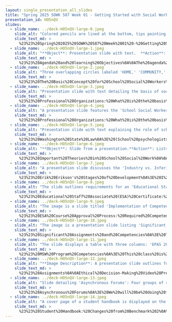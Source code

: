 ```yaml
---
layout: single_presentation_all_slides
title: "Spring 2025 SOWK 587 Week 01 - Getting Started with Social Work in Schools"
presentation_id: HO5nQV
slides:
  - slide_name: ../deck-HO5nQV-large-0.jpeg
    slide_alt: "Colored pencils are lined at the bottom, tips pointing up. Text reads: 'Getting STARTED with SOCIAL WORK IN SCHOOLS SOWK 587 WEEK 01 Jacob Campbell, Ph.D. LICSW, Heritage University, Spring 2025.'"
    slide_text_md: >
      %23%23%20Spring%202025%20SOWK%20587%20Week%2001%20-%20Getting%20Started%20with%20Social%20Work%20in%20Schools%0A%0Atitle:%20Spring%202025%20SOWK%20587%20Week%2001%20-%20Getting%20Started%20with%20Social%20Work%20in%20Schools%0Adate:%202025-01-24%2023:19:21%0Alocation:%20Heritage%20University%0Atags:%0A%20%20-%20Heritage%20University%0A%20%20-%20MSW%20Program%0A%20%20-%20SOWK%20587%0Apresentation_video:%20%3E%0A%20%20%22%22%0Adescription:%20%3E%0A%0AMost%20of%20our%20MSW%20students%20are%20placed%20in%20school-based%20practicums%20and%20have%20been%20practicing%20as%20school%20social%20workers.%20School%20social%20work%20is%20a%20distinct%20field%20of%20practice%20within%20social%20work%20with%20our%20own%20professional%20organization%20(%5BSchool%20Social%20Work%20Association%20of%20America%20(SSWAA)%5D(https://www.sswaa.org)%20and%20our%20state%20chapter%20%5BWashington%20Association%20of%20School%20Social%20Workers%20(WASSW)%5D(https://www.wassw.org)).%20The%20NASW%20includes%20it%20as%20an%20%5Barea%20of%20practice%5D(https://www.socialworkers.org/Practice/School-Social-Work)%20and%20the%20ability%20for%20members%20to%20apply%20to%20be%20a%20%5BCertified%20School%20Social%20Work%20Specialist%20(C-SSWS)%5D(https://www.socialworkers.org/Careers/Credentials-Certifications/Apply-for-NASW-Social-Work-Credentials/Certified-School-Social-Work-Specialist).%20This%20class%20provides%20those%20who%20complete%20this%20course%20will%20complete%20the%20educational%20requirements%20for%20an%20%5BEducational%20Staff%20Associate%20with%20an%20Endorsement%20in%20Social%20Work%5D(https://ospi.k12.wa.us/certification/educational-staff-associate-esa-certificates/esa-first-time-applicant/school-social-worker-first-time).%20Week%20one%20of%20Social%20Work%20in%20Schools%20is%20centered%20on%20laying%20the%20groundwork%20for%20what%20we%20think%20of%20as%20school%20social%20work%20and%20this%20course.%20Week%20one%20is%20synchronous,%20with%20class%20on%20Saturday%20(01/25/25).%0A%0AThe%20agenda%20for%20the%20in-person%20class%20is%20as%20follows:%0A%0A-%20Basis%20and%20Foundation%20of%20school%20social%20work%0A-%20Significant%20theories%20in%20school%20social%20work%0A-%20Reviewing%20course%20syllabus%20and%20assignments%0A-%20Developing%20groups%20for%20discussion%20forums%20for%20the%20semester%0A-%20Discuss%20updates%20to%20the%20student%20handbook%0A%0ALearning%20Objective%0A%0A-%20Define%20the%20role%20of%20school%20social%20workers%0A-%20Understand%20professional%20standards%20and%20organizations%0A-%20Identify%20the%20requirements%20and%20expectations%20for%20this%20class%0A%0A%0A
  - slide_name: ../deck-HO5nQV-large-1.jpeg
    slide_alt: "**Object**: Presentation slide with text.  **Action**: Lists learning objectives and agenda.  **Context**: Dark background with green and yellow highlights.Text:- SWOK 587 Week 01- Agenda:  - Basis and Foundation of school social work  - Significant theories in school social work  - Reviewing course syllabus and assignments  - Developing groups for discussion forums for the semester  - Discuss updates to the student handbook- Learning Objectives:  - Define the role of school social workers  - Understand professional standards and organizations  - Identify the requirements and expectations for this class- Spring 2025 SOWK 587- Jacob Campbell, Ph.D. LICSW at Heritage University"
    slide_text_md: >
      %23%23%20Agenda%20and%20learning%20Objectives%0A%0AThe%20agenda%20for%20the%20in-person%20class%20is%20as%20follows:%0A%0A-%20Basis%20and%20Foundation%20of%20school%20social%20work%0A-%20Significant%20theories%20in%20school%20social%20work%0A-%20Reviewing%20course%20syllabus%20and%20assignments%0A-%20Developing%20groups%20for%20discussion%20forums%20for%20the%20semester%0A-%20Discuss%20updates%20to%20the%20student%20handbook%0A%0ALearning%20Objective%0A%0A-%20Define%20the%20role%20of%20school%20social%20workers%0A-%20Understand%20professional%20standards%20and%20organizations%0A-%20Identify%20the%20requirements%20and%20expectations%20for%20this%20class%0A%0A
  - slide_name: ../deck-HO5nQV-large-2.jpeg
    slide_alt: "Three overlapping circles labeled 'HOME,' 'COMMUNITY,' and 'SCHOOL' form a Venn diagram against a dark background, illustrating interconnected relationships. Text: 'Spring 2025 SOWK 587' and 'Jacob Campbell, Ph.D. LICSW at Heritage University.'"
    slide_text_md: >
      %23%23%20The%20Basic%20Concept%20for%20School%20Social%20Workers%0A%0A%3E%20At%20the%20most%20basic%20level,%20school%20social%20workers%20are%20supports%20that%20help%20meet%20at%20the%20intersection%20of%20%0A%0A-%20Home%0A-%20School%0A-%20Community%0A%0A%0A
  - slide_name: ../deck-HO5nQV-large-3.jpeg
    slide_alt: "Presentation slide with text detailing the basis of social work, featuring NASW standards and guiding principles. Key areas include ethics, management, advocacy, education reform, and social justice. Credits: Jacob Campbell, Ph.D., Heritage University."
    slide_text_md: >
      %23%23%20Professional%20Organizations:%20What%20is%20the%20basis%20of%20Social%20Work%20-%20NASW%0A%3E%20(National%20Association%20of%20Social%20Workers,%202012)%0A%3E%20The%20NASW%20is%20the%20national%20professional%20network%20for%20all%20social%20workers.%20They%20have%20developed%20a%20number%20of%20standards%20and%20area's%20of%20practice.%20They%20include:%0A%0A-%20Ethics%20and%20Values%0A-%20Qualifications%0A-%20Assessment%0A-%20Intervention%0A-%20Decision%20Making%20and%20Practice%20Evaluation%0A-%20Record%20Keeping%0A-%20Workload%20Management%0A-%20Professional%20Development%0A-%20Cultural%20Competence%0A-%20Interdisciplinary%20Leadership%20and%20Collaboration%0A-%20Advocacy%0A%0A%3E%20Some%20of%20the%20areas%20that%20social%20workers%20see%20having%20a%20role%20in%20is...%0A%0A-%20Education/School%20Reform%0A-%20Social%20Justice%0A-%20Multitier%20Interventions%0A%0A%3E%20This%20year%20(2022)%20is%20the%20first%20year%20that%20the%20Pasco%20School%20District%20is%20recognizing%20a%20national%20board%20certification%20equivalency.%20The%20NASW%20is%20the%20organization%20that%20offers%20%0A%0ACertified%20School%20Social%20Work%20Specialist%20(C-SSWS)%0A%0AMany%20of%20us%20are%20also%20independently%20licensed%20by%20the%20health%20department%20with%20credentials%20such%20as%20a%20LICSW.%0A%0A
  - slide_name: ../deck-HO5nQV-large-4.jpeg
    slide_alt: "A presentation slide features the 'School Social Worker Association of America' logo, detailing roles: Related Services, Services to Students, Parents/Families, School Personnel, School-Community Liaison, and District Services."
    slide_text_md: >
      %23%23%20Professional%20Organizations:%20What%20is%20the%20basis%20of%20Social%20Work%20-%20SSWAA%0A%3E%20(School%20Social%20Worker%20Association%20of%20America,%20n.d.)%0A%3E%20Along%20with%20the%20NASW,%20there%20is%20a%20second%20related%20organization%20that%20is%20specifically%20focused%20on%20school%20social%20workers.%0A%0ARelated%20Services%0A%0A-%20Participating%20in%20special%20education%20assessment%20meetings%20as%20well%20as%20individual%20Educational%20Planning%20Meetings%0A-%20Working%20with%20those%20problems%20in%20a%20child's%20living%20situation%20that%20affect%20the%20child's%20adjustment%20in%20school.%20(home,%20school,%20and%20community)%0A-%20Preparing%20a%20social%20or%20developmental%20history%20on%20a%20child%20with%20a%20disability.%0A-%20Counseling%20(group,%20individual%20and/or%20family)%0A-%20Mobilizing%20family,%20school,%20and%20community%20resources%20to%20enable%20the%20child%20to%20learn%20as%20effectively%20as%20possible%20in%20his%20or%20her%20educational%20program%0A-%20Assisting%20in%20developing%20positive%20behavioral%20intervention%20strategies.%0A%0AServices%20To%20Students%0A%0A-%20Providing%20crisis%20intervention.%0A-%20Developing%20intervention%20strategies%20to%20increase%20academic%20success.%0A-%20Assisting%20with%20conflict%20resolution%20and%20anger%20management.%0A-%20Helping%20the%20child%20develop%20appropriate%20social%20interaction%20skills.%0A-%20Assisting%20the%20child%20in%20understanding%20and%20accepting%20self%20and%20others.%0A%0AServices%20To%20Parent/Families%0A%0A-%20Working%20with%20parents%20to%20facilitate%20their%20support%20in%20their%20children's%20school%20adjustment.%0A-%20Alleviating%20family%20stress%20to%20enable%20the%20child%20to%20function%20more%20effectively%20in%20school%20%26community.%0A-%20Assisting%20parents%20to%20access%20programs%20available%20to%20students%20with%20special%20needs.%0A-%20Assisting%20parents%20in%20accessing%20and%20utilizing%20school%20and%20community%20resources.%0A%0AServices%20To%20School%20Personnel%0A%0A-%20Providing%20staff%20with%20essential%20information%20to%20better%20understand%20factors%20(cultural,%20societal,%20economic,%20familial,%20health,%20etc.)%20affecting%20a%20student's%20performance%20and%20behavior.%0A-%20Assessing%20students%20with%20mental%20health%20concerns.%0A-%20Developing%20staff%20in-service%20training%20programs.%0A-%20Assisting%20teachers%20with%20behavior%20management.%0A-%20Providing%20direct%20support%20to%20staff.%0A%0ASchool-Community%20Liaison%0A%0A-%20Obtaining%20and%20coordinating%20community%20resources%20to%20meet%20students'%20needs.%0A-%20Helping%20school%20districts%20receive%20adequate%20support%20from%20social%20and%20mental%20health%20agencies.%0A-%20Advocating%20for%20new%20and%20improved%20community/school%20service%20to%20meet%20the%20needs%20of%20students%20and%20families.%0A-%20Helping%20the%20system%20respond%20effectively%20to%20each%20child's%20needs.%0A%0AServices%20To%20Districts%0A%0A-%20Assist%20in%20developing%20and%20implementing%20educational%20programs%20for%20children%20for%20exceptional%20children.%0A-%20Developing%20alternative%20programs%20for%20students%20with%20attendance%20concerns%20or%20involvement%20with%20the%20law.%0A-%20Identifying%20and%20reporting%20child%20abuse%20and%20neglect.%0A-%20Providing%20consultation%20regarding%20school%20law%20and%20school%20policy%20including%20IDEA%20and%20Section%20504.%0A-%20Providing%20case%20management%20for%20students%20and%20families%20requiring%20multiple%20resources.%0A%0A
  - slide_name: ../deck-HO5nQV-large-5.jpeg
    slide_alt: "Presentation slide with text explaining the role of school social workers, highlighting direct services like mental health counseling, and leadership tasks such as forming school policies. Spring 2025 SOWK 587 course."
    slide_text_md: >
      %23%23%20Washington%20State%20Law%0A%3E%20(School%20psychologists%20and%20social%20workers%20-%20Domains%20and%20roles%20RCW%20%C2%A7%2028A.410.044,%202018)%0A%3E%20Social%20workers%20are%20still%20a%20growing%20profession%20in%20schools%20across%20the%20nation%20and%20within%20Washington%20State.%20In%202018,%20there%20was%20the%20legislature%20updated%20the%20the%20RCW%20to%20includes%20some%20new%20definitions%20and%20descriptions%20for%20school%20counselors,%20school%20psychologists,%20and%20social%20workers.%20%0A%0A%0A__The%20purpose%20and%20role%20of%20the%20school%20social%20worker__%20is%20to%20provide%20an%20integral%20link%20between%20school,%20home,%20and%20community%20in%20helping%20students%20achieve%20academic%20and%20social%20success.%20This%20is%20accomplished%20by%20removing%20barriers%20and%20providing%20services%0A%0A-%20Mental%20health%20and%20academic%20counseling%0A-%20support%20for%20students%20and%20parents%0A-%20crisis%20prevention%20and%20intervention%0A-%20professional%20case%20management%0A-%20collaboration%20with%20other%20professionals,%20organizations,%20and%20community%20agencies%0A-%20advocacy%20for%20students%20and%20parents%0A%0ALeadership%20and%20professional%20expertise%0A%0A-%20formation%20of%20school%20discipline%20policies%20and%20procedures%0A-%20school-based%20mental%20health%20services%0A-%20crisis%20management%0A-%20implementation%20of%20social-emotional%20learning%0A-%20other%20support%20services%20that%20impact%20student%20academic%20and%20social-emotional%20success%0A%0A%0A
  - slide_name: ../deck-HO5nQV-large-6.jpeg
    slide_alt: "**Object**: Slide from a presentation.**Action**: Lists important theories.**Context**: Related to school social work, includes systems approach, ecological perspective, strengths perspective, developmental theories, evidence-based practice, attachment theory, intrapsychic humanism theory, play therapy, crisis theory. Authored by Jacob Campbell, Ph.D., LICSW at Heritage University. Spring 2025 SOWK 587."
    slide_text_md: >
      %23%23%20Important%20Theories%20in%20School%20Social%20Work%0A%0A-%20Systems%20approach%0A-%20Ecological%20perspective%0A-%20Strengths%20perspective%0A-%20Developmental%20theories%0A-%20Evidence-based%20practice%0A-%20Attachment%20Theory%0A-%20Intrapychic%20Humanism%20Theory%0A-%20Play%20Therapy%0A-%20Crisis%20Theory%0A%0A
  - slide_name: ../deck-HO5nQV-large-7.jpeg
    slide_alt: "A presentation slide discusses the 'Industry vs. Inferiority' stage occurring between ages 6-12. It highlights a child's development of skills through schoolwork and play. Questions address ADHD, disabilities, and client work implications. (Spring 2025 SOWK 587 Jacob Campbell, Ph.D. LICSW at Heritage University)"
    slide_text_md: >
      %23%23%20Erik%20Erikson's%20Stages%20of%20Development%0A%3E%20I%20appreciate%20all%20of%20these%20theories.%20While%20the%20main%20focus%20of%20today's%20session%20is%20going%20to%20be%20related%20to%20the%20syllabus%20I%20wanted%20to%20spend%20a%20little%20time%20diving%20into%20some%20of%20this.%20I%20really%20like%20the%20framing%20of%20Erik%20Erikson.%0A%0APresentation%20I%20did%20as%20a%20parent%20night%0A%0A%3E%20Industry%20vs.%20Inferiority:%20This%20stage%20usually%20occurs%20between%20the%20ages%20of%206%20and%2012.%20%20The%20child%20does%20good%20%E2%80%9Cwork%E2%80%9D%20at%20this%20stage.%20This%20entails%20both%20school%20work%20and%20%20play%20outside%20of%20their%20family.%20Their%20%E2%80%9Cwork%E2%80%9D%20is%20to%20develop%20skills%20in%20new%20tasks.%20(p.%2014)%0A%0A%5BSmall%20Group%20Activity%5D%20Small%20groups%20discuss%20and%20then%20share%20back%20with%20whole%20group:%0A%0A-%20What%20if%20the%20student%20has%20ADHD%20or%20a%20disability%0A-%20How%20does%20this%20impact%20the%20work%20we%20do%20with%20our%20clients%0A-%20How%20do%20you%20see%20this%20with%20any%20current%20clients%0A%0A%0A
  - slide_name: ../deck-HO5nQV-large-8.jpeg
    slide_alt: "The slide outlines requirements for an 'Educational Staff Associate Certificate' with a Social Work endorsement, including a master's degree, ESA course, background check, and application. It includes a link and a certificate icon."
    slide_text_md: >
      %23%23%20Educational%20Staff%20Associate%20(ESA)%20Certificate:%20First%20Time%20Application%0A%3E%20This%20class%20has%20a%20unique%20aspect%20to%20it,%20that%20when%20you%20finish%20the%20class%20you%20will%20have%20completed%20one%20of%20the%20requirements%20towards%20obtaining%20a%20ESA.%0A%0AInfo%20can%20be%20found%20at:%20%3Chttps://ospi.k12.wa.us/certification/educational-staff-associate-esa-certificates%3E%0A%0AThe%20process%20is:%0A%0A-%20Master's%20degree%20in%20social%20work%20(official%20transcripts)%0A-%20Complete%20an%20ESA%20course%20approved%20by%20the%20Professional%20Educational%20Standards%20Board%20(PESB).%0A-%20Submit%20fingerprints%20for%20a%20background%20check%20if%20a%20valid%20certificate%20is%20not%20already%20on%20record%0A-%20Pay%20Fee%20and%20Apply%20%20at%20OSPI%0A%0A
  - slide_name: ../deck-HO5nQV-large-9.jpeg
    slide_alt: "The image is a slide titled 'Implementation of Competencies,' listing 'Required Outcomes' with related weeks and formats. Objectives cover understanding education laws, school culture, resources, collaboration, support strategies, professional standards, and human resource understanding, structured across weeks 4 to 14 in synchronous/asynchronous formats. Course: Spring 2025 SOWK 587."
    slide_text_md: >
      %23%23%20ESA%20Course%20Approval%20Process:%20Required%20Competencies%0A%3E%20Across%20this%20course,%20there%20is%20content%20for%20this%20course%20specifically%20designed%20(and%20approved)%20to%20provide%20the%20required%20content%20to%20be%20a%20approved%20ESA%20Course.%20The%20seven%20identified%20competencies%20are%20as%20follows:%0A%0AA.%20Demonstrate%20an%20understanding%20of%20school%20and%20special%20education%20laws%20and%20policies%20(national,%20state,%20and%20local)%20and%20their%20application%20to%20decision-making%20processes%20in%20the%20educational%20setting.%20%20%0AB.%20Understand%20and%20demonstrate%20knowledge%20of%20working%20within%20the%20culture%20of%20the%20schools,%20creating%20an%20environment%20that%20fosters%20safety,%20health,%20and%20learning%20for%20the%20students.%20%20%0AC.%20Demonstrate%20knowledge%20of%20appropriate%20resources%20in%20the%20school%20setting.%20%20%20%0AD.%20Demonstrate%20knowledge%20of%20collaboration%20with%20team%20members%20which%20may%20include%20parents,%20teachers,%20administrators,%20and%20others%20to%20support%20learning%20outcomes%20for%20all%20students.%20%20%0AE.%20Demonstrate%20knowledge%20of%20how%20to%20support%20the%20outcomes%20for%20all%20students%20through%20strategies%20such%20as%20scientifically-based%20practices,%20collaborative%20teaming,%20and%20ethical%20decision%20making.%20%20%0AF.%20Use%20professional%20standards%20to%20inform%20professional%20growth%20planning.%20%20%0AG.%20Demonstrate%20an%20understanding%20of%20the%20use%20of%20human,%20community,%20and%20technological%20resources.%20%20%0A%0AWhile%20these%20topics%20are%20broad%20and%20the%20content%20is%20interrelated%20across%20all%20of%20the%20content%20of%20the%20course,%20there%20are%20some%20days%20and%20activities%20that%20have%20been%20specifically%20designed%20to%20address%20these.%20You%20can%20see%20the%20table%20that%20shows%20which%20weeks%20and%20the%20format%20(e.g.,%20in-person%20or%20asynchronous)%20we%20will%20be%20focusing%20on%20each%20competency.%0A%0A%7C%20Required%20Outcomes%20%7C%20Week%20%7C%20Format%20%7C%0A%7C---%7C---%7C---%7C%0A%7C%20A.%20Demonstrate%20an%20understanding%20of%20school%20and%20special%20education%20laws%20and%20policies%20(national,%20state,%20and%20local)%20and%20their%20application%20to%20decision-making%20processes%20in%20the%20educational%20setting.%20%7C%204%20%7C%20Async%20%7C%0A%7C%20B.%20Understand%20and%20demonstrate%20knowledge%20of%20working%20within%20the%20culture%20of%20the%20schools,%20creating%20an%20environment%20that%20fosters%20safety,%20health,%20and%20learning%20for%20the%20students.%20%7C%203%20%26%207%20%7C%20Async%20%7C%0A%7C%20C.%20Demonstrate%20knowledge%20of%20appropriate%20resources%20in%20the%20school%20setting.%20%20%7C%2012%20%7C%20Sync/Async%20%7C%0A%7C%20D.%20Demonstrate%20knowledge%20of%20collaboration%20with%20team%20members%20which%20may%20include%20parents,%20teachers,%20administrators,%20and%20others%20to%20support%20learning%20outcomes%20for%20all%20students.%20%7C%205%20%7C%20Sync/Async%20%7C%0A%7C%20E.%20Demonstrate%20knowledge%20of%20how%20to%20support%20the%20outcomes%20for%20all%20students%20through%20strategies%20such%20as%20scientifically-based%20practices,%20collaborative%20teaming,%20and%20ethical%20decision%20making.%20%7C%206%20%26%2010%20%7C%20Sync/Async%20%7C%0A%7C%20F.%20Use%20professional%20standards%20to%20inform%20professional%20growth%20planning.%20%7C%2014%20%7C%20Async%20%7C%0A%7C%20G.%20Demonstrate%20an%20understanding%20of%20the%20use%20of%20human,%20community,%20and%20technological%20resources.%20%7C%208%20%7C%20Async%20%7C%0A%0A%3Cdiv%20style%3D%22text-align:%20center%22%20markdown%3D%221%22%3E%0AReference%0A%3C/div%3E%0A%3Cdiv%20style%3D%22margin:%200%200%200%202em;%20text-indent:%20-2em;%22%20markdown%3D%221%22%3E%0A%0AProfessional%20transitions%20to%20public%20schools%20course%20work%20requirement,%20WAC%20181-79A-224%20(2021).%20%3Chttps://app.leg.wa.gov/wac/default.aspx%3Fcite%3D181-79A-224%3E%0A%0A%3C/div%3E%0A%0A
  - slide_name: ../deck-HO5nQV-large-10.jpeg
    slide_alt: "The image is a presentation slide listing 'Significant Assignments' with associated competencies, including school intervention plans and ethical decision-making. It includes tasks during the semester like discussions and role-play. Text includes 'Spring 2025 SOWK 587' and 'Jacob Campbell, Ph.D. LICSW at Heritage University.'"
    slide_text_md: >
      %23%23%20Significant%20Assignments%20and%20Competencies%0A%3E%20There%20are%20a%20number%20of%20activities%20and%20tasks%20that%20you%20will%20do%20to%20learn%20about%20and%20demonstrate%20these%20competencies.%0A%0AFirst%20there%20four%20(five%20if%20you%20count%20forums)%20significant%20assignments%20this%20semester:%0A%0AA-01%20School%20Intervention%20Assessment%20and%20Plan%0AA-03%20Ethical%20Decision-Making%20Video%20Presentation%0AA-04%20School-Related%20Problem%20Factsheet%0AA-05%20Social%20Policy%20Macro%20Issue%0A%0AThese%20all%20fit%20within%20a%20few%20of%20the%20competencies.%0A%0AIn%20my%20application%20for%20PESB,%20I%20also%20described%20a%20number%20of%20other%20ways%20that%20you%20will%20learn%20about%20this%20content:%0A%0A-%20Forums,%20small%20group%20discussions%0A-%20Course%20content%20(e.g.,%20lecture,%20content,%20and%20assignments)%0A-%20Special%20education%20law%20quiz%0A-%20Exploring%20due%20process%20hearings%20(forum)%0A-%20Role-play%20exercises%20(in%20class)%0A-%20Developing%20a%20professional%20growth%20plan%20(forum)%0A%0A
  - slide_name: ../deck-HO5nQV-large-11.jpeg
    slide_alt: "The slide displays a table with three columns: 'EPAS 2022 Competency,' 'Behaviors (performance indicators),' and 'Assessment Method(s).' It outlines competency in anti-racism and policy practice, detailing behaviors and associated assessment methods, including 'School Intervention Assessment and Plan' and 'Social Policy Macro Issue Assignment.' The bottom credits are 'Jacob Campbell, Ph.D. LICSW at Heritage University.'"
    slide_text_md: >
      %23%23%20MSW%20Program%20Competencies%0A%3E%20This%20class%20is%20also%20a%20bit%20odd,%20in%20there%20is%20no%20key%20assignment%20but%20we%20are%20still%20looking%20at%20two%20specific%20competencies%20for%20this%20class.%0A%0A%7C%20**EPAS%202022%20Competency**%20%7C%20**Behaviors%20(performance%20indicators)**%20%7C%20**Assessment**%3Cbr%3E%3Cbr%3E**Method(s)**%20%7C%0A%7C---%7C---%7C---%7C%0A%7C%20**Competency%203:**%20Engage%20Anti-Racism,%20Diversity,%20Equity,%20and%20Inclusion%20(ADEI)%20in%20Practice%20%7C%20a.%20%20%20%20%20Summarize%20internalized%20racial%20bias%20by%20self-reflecting%20on%20personal%20history,%20power,%20position,%20and%20opportunities%20for%20change.%3Cbr%3E%3Cbr%3Eb.%20%20%20%20%20Utilize%20social%20work%20research,%20community-based%20education,%20social%20justice%20practices,%20policy%20analysis%20and%20advocacy,%20and/or%20non-profit%20administration%20and%20leadership%20to%20dismantle%20structurally%20racist%20practices%20and%20policies.%20%7C%20School%20Intervention%20Assessment%20and%20Plan%20%7C%0A%7C%20**Competency%205:**%20Engage%20in%20Policy%20Practice%20%7C%20a.%20%20%20%20%20Examine%20social%20welfare%20policies%20at%20local,%20state,%20tribal,%20and%20federal%20levels%20to%20summarize%20best%20practice%20recommendations.%3Cbr%3E%3Cbr%3Eb.%20%20%20%20%20Assess%20social%20policy%20theory%20in%20the%20context%20of%20practice%20with%20diverse%20client%20populations%20and%20prepare%20recommendations%20for%20policy%20change.%20%7C%20Social%20Policy%20Macro%20Issue%20Assignment%3Cbr%3E%3Cbr%3ESocial%20Policy%20Macro%20Issue%20Assignment%20%7C%0A%0A%0A
  - slide_name: ../deck-HO5nQV-large-12.jpeg
    slide_alt: "**Image Description**: A presentation slide outlines four class assignments under 'Significant Tasks' with corresponding weeks and details.**Text Transcription**:- **Ethical Decision-Making Video Presentation**: Week 06 (02/25/25). Details: 10-15 min video, review a client, provide background and description, review ethical dilemma and decision-making model.- **School-Related Problem Factsheet**: Week 11 (04/07/25). Details: Three-to-four-page factsheet, summarize a social problem, audience: families/school personnel, include at least 10 sources.- **Social Policy Macro Issue**: Week 13 (04/21/25). Details: Policy brief, school-related problem and culture, ADEI and policy recommendations.- **School Intervention Assessment & Plan**: Week 16 (05/12/25). Details: Paper detailing assessment and plan with student, connection with policy paper, self-reflect on personal biases.**Footer**: Spring 2025 SOWK 587 | Jacob Campbell, Ph.D. LICSW at Heritage University."
    slide_text_md: >
      %23%23%20Assignments%0A%0AEthical%20Decision-Making%20Video%20Presentation%0A%3E%20Week%2006%20(02/25/25)%0A%0A-%2010-15%20min%20video%20posted%20in%20the%20forum%0A-%20Review%20a%20client%0A-%20Provide%20background%20and%20client%20description%0A-%20Review%20ethical%20dilemma%20and%20decision%20making%20model%0A%0A-%3E%20Rest%20I%20am%20still%20developing%20final%20rubric%20for...%0A%0ASchool-Related%20Problem%20Factsheet%0A%3E%20Week%2011%20(04/07/25)%0A%0A-%20Three-to-four-page%20factsheet%0A-%20Summarize%20a%20social%20problem%0A-%20Audience%20would%20be%20families/school%20personnel%20%0A-%20Include%20at%20least%2010%20sources%0A%0ASocial%20Policy%20Macro%20Issue%0A%3E%20Week%2013%20(04/21/25)%0A%0A-%20Policy%20brief%0A-%20School-related%20problem%20and%20School%20culture%0A-%20ADEI%20and%20Policy%20Reccomendations%0A%0ASchool%20Intervention%20Assessment%20%26%20Plan%0A%3E%20Week%2016%20(05/12/25)%0A%0A-%20Paper%20detailing%20assessment%20and%20plan%20with%20student%0A-%20Connection%20w/%20policy%20paper%0A-%20Self-reflect%20on%20personal%20biases%0A%0A
  - slide_name: ../deck-HO5nQV-large-13.jpeg
    slide_alt: "Slide detailing 'Asynchronous Forums': Four groups of six discuss set topics with specified replies. Weekly leaders post syntheses. Includes 'Picker Wheel' graphic in bottom right. Course: Spring 2025 SOWK 587."
    slide_text_md: >
      %23%23%20Asynchronous%20Forums%0A%3E%20We%20will%20be%20doing%20forums%20a%20bit%20differently.%20Open%20to%20thoughts%0A%0A%0A-%20Four%20groups%20of%20six%0A-%20A%20set%20of%20topics%20that%20you%20can%20discuss%0A-%20Set%20number%20of%20replies%20(to%20prompts%20and%20peers)%0A-%20Leader%20each%20week,%20post%20a%20synthesis%0A%0A%5BTeam%20Picker%20Wheel%20-%20Randomize%20a%20List%20of%20Names%20into%20Group%5D(https://pickerwheel.com/tools/random-team-generator/)%0A%0A
  - slide_name: ../deck-HO5nQV-large-14.jpeg
    slide_alt: "A cover page of a student handbook is displayed on the left, titled 'Heritage University Social Work Department Master of Social Work Student Handbook.' On the right, text reads: 'CHANGES FROM BENCHMARK 2 STUDENT HANDBOOK.' Below, it says: 'Spring 2025 SOWK 587  Jacob Campbell, Ph.D. LICSW at Heritage University.' The background is dark."
    slide_text_md: >
      %23%23%20Student%20Handbook:%20Changes%20from%20Benchmark%202%0A%0A-%20Restructured%0A-%20Some%20of%20the%20policies%20are%20more%20defined%0A%0A
---
```

